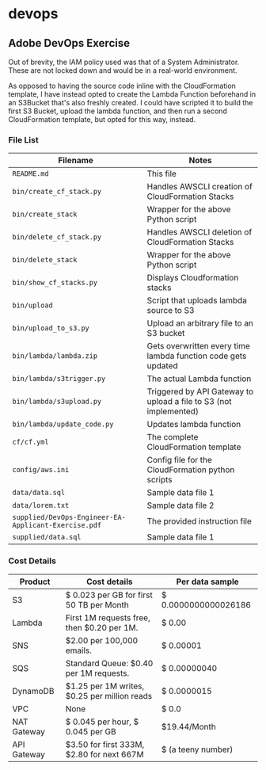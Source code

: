 # devops

## Adobe DevOps Exercise

Out of brevity, the IAM policy used was that of a System Administrator.  These are not locked down and would be in a real-world environment.

As opposed to having the source code inline with the CloudFormation template, I have instead opted to create the Lambda Function beforehand in an S3Bucket that's also freshly created.  I could have scripted it to build the first S3 Bucket, upload the lambda function, and then run a second CloudFormation template, but opted for this way, instead.

### File List

| Filename                                             | Notes                                                             |
|------------------------------------------------------|-------------------------------------------------------------------|
| `README.md`                                          | This file                                                         |
| `bin/create_cf_stack.py`                             | Handles AWSCLI creation of CloudFormation Stacks                  |
| `bin/create_stack`                                   | Wrapper for the above Python script                               |
| `bin/delete_cf_stack.py`                             | Handles AWSCLI deletion of CloudFormation Stacks                  |
| `bin/delete_stack`                                   | Wrapper for the above Python script                               |
| `bin/show_cf_stacks.py`                              | Displays Cloudformation stacks                                    |
| `bin/upload`                                         | Script that uploads lambda source to S3                           |
| `bin/upload_to_s3.py`                                | Upload an arbitrary file to an S3 bucket                          |
| `bin/lambda/lambda.zip`                              | Gets overwritten every time lambda function code gets updated     |
| `bin/lambda/s3trigger.py`                            | The actual Lambda function                                        |
| `bin/lambda/s3upload.py`                             | Triggered by API Gateway to upload a file to S3 (not implemented) |
| `bin/lambda/update_code.py`                          | Updates lambda function                                           |
| `cf/cf.yml`                                          | The complete CloudFormation template                              |
| `config/aws.ini`                                     | Config file for the CloudFormation python scripts                 |
| `data/data.sql`                                      | Sample data file 1                                                |
| `data/lorem.txt`                                     | Sample data file 2                                                |
| `supplied/DevOps-Engineer-EA-Applicant-Exercise.pdf` | The provided instruction file                                     |
| `supplied/data.sql`                                  | Sample data file 1                                                |

### Cost Details

| Product     | Cost details                                 | Per data sample      |
|-------------|----------------------------------------------|----------------------|
| S3          | $ 0.023 per GB for first 50 TB per Month     | $ 0.0000000000026186 |
| Lambda      | First 1M requests free, then $0.20 per 1M.   | $ 0.00               |
| SNS         | $2.00 per 100,000 emails.                    | $ 0.00001            |
| SQS         | Standard Queue: $0.40 per 1M requests.       | $ 0.00000040         |
| DynamoDB    | $1.25 per 1M writes, $0.25 per million reads | $ 0.0000015          |
| VPC         | None                                         | $ 0.0                |
| NAT Gateway | $ 0.045 per hour, $ 0.045 per GB             | $19.44/Month         |
| API Gateway | $3.50 for first 333M, $2.80 for next 667M    | $ (a teeny number)   |




